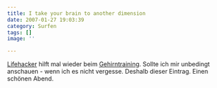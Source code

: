 ```yaml
---
title: I take your brain to another dimension
date: 2007-01-27 19:03:39
category: Surfen
tags: []
image: ''

---
```


[Lifehacker](http://www.lifehacker.com) hilft mal wieder beim [Gehirntraining](http://lifehacker.com/software/health/8-ways-to-keep-your-brain-in-shape-230804.php). Sollte ich mir unbedingt anschauen - wenn ich es nicht vergesse. Deshalb dieser Eintrag. Einen schönen Abend.
